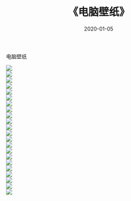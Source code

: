 ﻿---
layout: post
title:  《电脑壁纸》
date:   2020-01-05
img: http://img.660000.xyz/Sharelink/壁纸/电脑壁纸/000.jpg
categories: [美女, 清纯, 唯美]
---

电脑壁纸

  ![](http://img.660000.xyz/Sharelink/壁纸/电脑壁纸/001.jpg) <br> ![](http://img.660000.xyz/Sharelink/壁纸/电脑壁纸/002.jpg) <br> ![](http://img.660000.xyz/Sharelink/壁纸/电脑壁纸/003.jpg) <br> ![](http://img.660000.xyz/Sharelink/壁纸/电脑壁纸/004.jpg) <br> ![](http://img.660000.xyz/Sharelink/壁纸/电脑壁纸/005.jpg) <br> ![](http://img.660000.xyz/Sharelink/壁纸/电脑壁纸/006.jpg) <br> ![](http://img.660000.xyz/Sharelink/壁纸/电脑壁纸/007.jpg) <br> ![](http://img.660000.xyz/Sharelink/壁纸/电脑壁纸/008.jpg) <br> ![](http://img.660000.xyz/Sharelink/壁纸/电脑壁纸/009.jpg) <br> ![](http://img.660000.xyz/Sharelink/壁纸/电脑壁纸/010.jpg) <br> ![](http://img.660000.xyz/Sharelink/壁纸/电脑壁纸/011.jpg) <br> ![](http://img.660000.xyz/Sharelink/壁纸/电脑壁纸/012.jpg) <br> ![](http://img.660000.xyz/Sharelink/壁纸/电脑壁纸/013.jpg) <br> ![](http://img.660000.xyz/Sharelink/壁纸/电脑壁纸/014.jpg) <br> ![](http://img.660000.xyz/Sharelink/壁纸/电脑壁纸/015.jpg) <br> ![](http://img.660000.xyz/Sharelink/壁纸/电脑壁纸/016.jpg) <br> ![](http://img.660000.xyz/Sharelink/壁纸/电脑壁纸/017.jpg) <br> ![](http://img.660000.xyz/Sharelink/壁纸/电脑壁纸/018.jpg) <br> ![](http://img.660000.xyz/Sharelink/壁纸/电脑壁纸/019.jpg) <br> ![](http://img.660000.xyz/Sharelink/壁纸/电脑壁纸/020.jpg) <br> ![](http://img.660000.xyz/Sharelink/壁纸/电脑壁纸/021.jpg) <br> ![](http://img.660000.xyz/Sharelink/壁纸/电脑壁纸/022.jpg) <br>